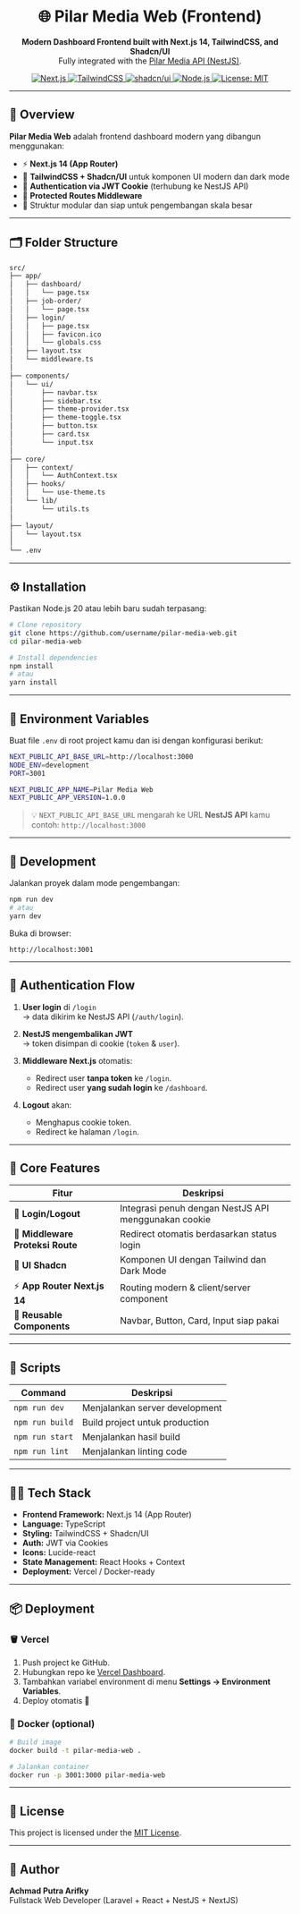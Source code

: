 <h1 align="center">🌐 Pilar Media Web (Frontend)</h1>

<p align="center">
  <strong>Modern Dashboard Frontend built with Next.js 14, TailwindCSS, and Shadcn/UI</strong><br>
  Fully integrated with the <a href="https://github.com/AchmadPutraA12/pilar-media-api" target="_blank">Pilar Media API (NestJS)</a>.
</p>

<p align="center">
  <a href="https://nextjs.org/" target="_blank">
    <img src="https://img.shields.io/badge/Next.js-v14.0.0-black?logo=next.js" alt="Next.js">
  </a>
  <a href="https://tailwindcss.com/" target="_blank">
    <img src="https://img.shields.io/badge/TailwindCSS-v3.4.0-38B2AC?logo=tailwind-css&logoColor=white" alt="TailwindCSS">
  </a>
  <a href="https://ui.shadcn.com/" target="_blank">
    <img src="https://img.shields.io/badge/shadcn/ui-Components-7E22CE?logo=shadcnui&logoColor=white" alt="shadcn/ui">
  </a>
  <a href="https://nodejs.org/" target="_blank">
    <img src="https://img.shields.io/badge/Node.js-18+-339933?logo=node.js&logoColor=white" alt="Node.js">
  </a>
  <a href="LICENSE">
    <img src="https://img.shields.io/badge/License-MIT-blue.svg" alt="License: MIT">
  </a>
</p>

---

## 🧩 Overview

**Pilar Media Web** adalah frontend dashboard modern yang dibangun menggunakan:
- ⚡ **Next.js 14 (App Router)**
- 🎨 **TailwindCSS + Shadcn/UI** untuk komponen UI modern dan dark mode
- 🔐 **Authentication via JWT Cookie** (terhubung ke NestJS API)
- 🧭 **Protected Routes Middleware**
- 💅 Struktur modular dan siap untuk pengembangan skala besar

---

## 🗂️ Folder Structure

```bash
src/
├── app/
│   ├── dashboard/
│   │   └── page.tsx
│   ├── job-order/
│   │   └── page.tsx
│   ├── login/
│   │   ├── page.tsx
│   │   ├── favicon.ico
│   │   └── globals.css
│   ├── layout.tsx
│   └── middleware.ts
│
├── components/
│   └── ui/
│       ├── navbar.tsx
│       ├── sidebar.tsx
│       ├── theme-provider.tsx
│       ├── theme-toggle.tsx
│       ├── button.tsx
│       ├── card.tsx
│       └── input.tsx
│
├── core/
│   ├── context/
│   │   └── AuthContext.tsx
│   ├── hooks/
│   │   └── use-theme.ts
│   └── lib/
│       └── utils.ts
│
├── layout/
│   └── layout.tsx
│
└── .env
```

---

## ⚙️ Installation

Pastikan Node.js 20 atau lebih baru sudah terpasang:

```bash
# Clone repository
git clone https://github.com/username/pilar-media-web.git
cd pilar-media-web

# Install dependencies
npm install
# atau
yarn install
```

---

## 🔧 Environment Variables

Buat file `.env` di root project kamu dan isi dengan konfigurasi berikut:

```bash
NEXT_PUBLIC_API_BASE_URL=http://localhost:3000
NODE_ENV=development
PORT=3001

NEXT_PUBLIC_APP_NAME=Pilar Media Web
NEXT_PUBLIC_APP_VERSION=1.0.0
```

> 💡 `NEXT_PUBLIC_API_BASE_URL` mengarah ke URL **NestJS API** kamu  
> contoh: `http://localhost:3000`

---

## 🚀 Development

Jalankan proyek dalam mode pengembangan:

```bash
npm run dev
# atau
yarn dev
```

Buka di browser:
```
http://localhost:3001
```

---

## 🔐 Authentication Flow

1. **User login** di `/login`  
   → data dikirim ke NestJS API (`/auth/login`).

2. **NestJS mengembalikan JWT**  
   → token disimpan di cookie (`token` & `user`).

3. **Middleware Next.js** otomatis:
   - Redirect user **tanpa token** ke `/login`.
   - Redirect user **yang sudah login** ke `/dashboard`.

4. **Logout** akan:
   - Menghapus cookie token.
   - Redirect ke halaman `/login`.

---

## 🧠 Core Features

| Fitur | Deskripsi |
|-------|------------|
| 🔑 **Login/Logout** | Integrasi penuh dengan NestJS API menggunakan cookie |
| 🧭 **Middleware Proteksi Route** | Redirect otomatis berdasarkan status login |
| 🎨 **UI Shadcn** | Komponen UI dengan Tailwind dan Dark Mode |
| ⚡ **App Router Next.js 14** | Routing modern & client/server component |
| 🧱 **Reusable Components** | Navbar, Button, Card, Input siap pakai |

---

## 🧰 Scripts

| Command | Deskripsi |
|----------|------------|
| `npm run dev` | Menjalankan server development |
| `npm run build` | Build project untuk production |
| `npm run start` | Menjalankan hasil build |
| `npm run lint` | Menjalankan linting code |

---

## 🧑‍💻 Tech Stack

- **Frontend Framework:** Next.js 14 (App Router)
- **Language:** TypeScript
- **Styling:** TailwindCSS + Shadcn/UI
- **Auth:** JWT via Cookies
- **Icons:** Lucide-react
- **State Management:** React Hooks + Context
- **Deployment:** Vercel / Docker-ready

---

## 📦 Deployment

### 🪣 Vercel
1. Push project ke GitHub.
2. Hubungkan repo ke [Vercel Dashboard](https://vercel.com).
3. Tambahkan variabel environment di menu **Settings → Environment Variables**.
4. Deploy otomatis 🚀

### 🐳 Docker (optional)
```bash
# Build image
docker build -t pilar-media-web .

# Jalankan container
docker run -p 3001:3000 pilar-media-web
```

---

## 🪪 License

This project is licensed under the [MIT License](LICENSE).

---

## 💬 Author

**Achmad Putra Arifky**  
Fullstack Web Developer (Laravel + React + NestJS + NextJS)  
